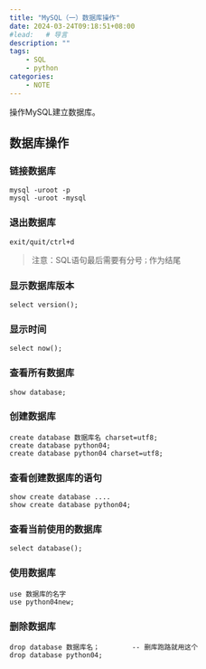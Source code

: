 ```yaml
---
title: "MySQL（一）数据库操作"
date: 2024-03-24T09:18:51+08:00
#lead:   # 导言
description: ""
tags:
    - SQL
    - python
categories:
    - NOTE
---
```


操作MySQL建立数据库。

<!--more-->


## 数据库操作

### 链接数据库
    mysql -uroot -p
    mysql -uroot -mysql

### 退出数据库
    exit/quit/ctrl+d

>注意：SQL语句最后需要有分号`；`作为结尾

### 显示数据库版本
    select version();

### 显示时间
    select now();

### 查看所有数据库
    show database;

### 创建数据库
    create database 数据库名 charset=utf8;
    create database python04;
    create database python04 charset=utf8;

### 查看创建数据库的语句
    show create database ....
    show create database python04;

### 查看当前使用的数据库
    select database();

### 使用数据库
    use 数据库的名字
    use python04new;

### 删除数据库
    drop database 数据库名；        -- 删库跑路就用这个
    drop database python04;

